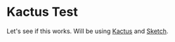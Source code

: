 # Kactus Test
Let's see if this works.
Will be using [Kactus](https://kactus.io/) and [Sketch](https://www.sketchapp.com/).